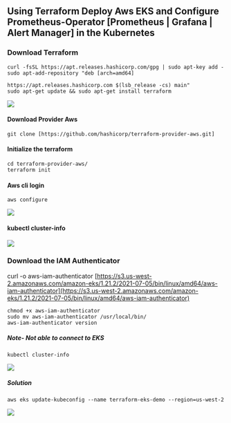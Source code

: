 
## Using Terraform Deploy Aws EKS and Configure Prometheus-Operator [Prometheus | Grafana | Alert Manager] in the Kubernetes
### Download Terraform
    curl -fsSL https://apt.releases.hashicorp.com/gpg | sudo apt-key add -
    sudo apt-add-repository "deb [arch=amd64] 

    https://apt.releases.hashicorp.com $(lsb_release -cs) main"
    sudo apt-get update && sudo apt-get install terraform


![](https://lh6.googleusercontent.com/GrH03QY6JJklhrpX_TpmP3Kf4PbF_dHWfUYmKDcNxPPlSiwDuN33WA_2PVFxal-fTBo20ae-0s4CyvbDuRQHQQpdwfZBSslTMDrzqb5pvTHUCyYvd7keVmkys6e-9CA3hjaGOPNWj5af_dKEZB0)

#### Download Provider Aws
`git clone [https://github.com/hashicorp/terraform-provider-aws.git]`

#### Initialize the terraform

    cd terraform-provider-aws/
    terraform init

#### Aws cli login
    aws configure
![](https://lh5.googleusercontent.com/ui6g8zYPl4sLOoGlvJByEoc3QE21kBnaazZDebPQ0gEBN7yan8BP71S3Qy5vBDIWcPdEJAKJLMmiIwHc5D05E_pBtFqt-LV-kPM50x2PlIke79f0sGtAn9D8avEURJEGO5wslUGzdIh_Lx25v2U)

#### kubectl cluster-info
![](https://lh6.googleusercontent.com/klsEg1CXx7e78AiYi4D2FxJ2TGR2NJtF0RY4j9nqGDKdDZA3tSY9DVqj7vrO1WANMSOdVqfSCqxmBF4EIq5fu6DLzokOGBIWeGPV5Sagiqd3VqIruSbItgFiwMt6pBad_C7mh_eOyu5WO--7TSM)

### Download the IAM Authenticator
curl -o aws-iam-authenticator [https://s3.us-west-2.amazonaws.com/amazon-eks/1.21.2/2021-07-05/bin/linux/amd64/aws-iam-authenticator](https://s3.us-west-2.amazonaws.com/amazon-eks/1.21.2/2021-07-05/bin/linux/amd64/aws-iam-authenticator)

    chmod +x aws-iam-authenticator
    sudo mv aws-iam-authenticator /usr/local/bin/
    aws-iam-authenticator version

  
##### Note- Not able to connect to EKS

    kubectl cluster-info

![](https://lh5.googleusercontent.com/27FJeZYcLguHbKnCtJWYKQ4c7aLMlVAFkhqwX8gm-r9YlCP86ciD2poZlACLvcBt7LHnzmEwa0yrj5yHl_EKSq_hbc_5uSi0JmV_vTchDk9xys76FhCwRUQdVD_GuKGFbtXqZuOCGy2ed8L3Gto)

##### Solution
    aws eks update-kubeconfig --name terraform-eks-demo --region=us-west-2

![](https://lh6.googleusercontent.com/BM9XCn3uZv0409MkBRRB9zqKSrc2wCy3iQV4x6LPr-M0Jn-DF_s8ENOr_FOh8Chi-j_abRoDkZ0dMUISWWQrMRbvipd7hfnHNkaHlR-yEcWaFme11ciD_Z5uk7V2I9SW3lly7x4Jr4TnIl1SEDE)
